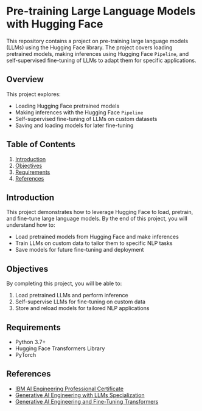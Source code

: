 # Pre-training Large Language Models with Hugging Face

This repository contains a project on pre-training large language models (LLMs) using the Hugging Face library. The project covers loading pretrained models, making inferences using Hugging Face `Pipeline`, and self-supervised fine-tuning of LLMs to adapt them for specific applications.

## Overview

This project explores:
- Loading Hugging Face pretrained models
- Making inferences with the Hugging Face `Pipeline`
- Self-supervised fine-tuning of LLMs on custom datasets
- Saving and loading models for later fine-tuning

## Table of Contents

1. [Introduction](#introduction)
2. [Objectives](#objectives)
3. [Requirements](#requirements)
4. [References](#references)

## Introduction

This project demonstrates how to leverage Hugging Face to load, pretrain, and fine-tune large language models. By the end of this project, you will understand how to:
- Load pretrained models from Hugging Face and make inferences
- Train LLMs on custom data to tailor them to specific NLP tasks
- Save models for future fine-tuning and deployment

## Objectives

By completing this project, you will be able to:
1. Load pretrained LLMs and perform inference
2. Self-supervise LLMs for fine-tuning on custom data
3. Store and reload models for tailored NLP applications

## Requirements

- Python 3.7+
- Hugging Face Transformers Library
- PyTorch

## References

- [IBM AI Engineering Professional Certificate](https://www.coursera.org/professional-certificates/ai-engineer?)
- [Generative AI Engineering with LLMs Specialization](https://www.coursera.org/specializations/generative-ai-engineering-with-llms)
- [Generative AI Engineering and Fine-Tuning Transformers](https://www.coursera.org/learn/generative-ai-engineering-and-fine-tuning-transformers?specialization=generative-ai-engineering-with-llms)

